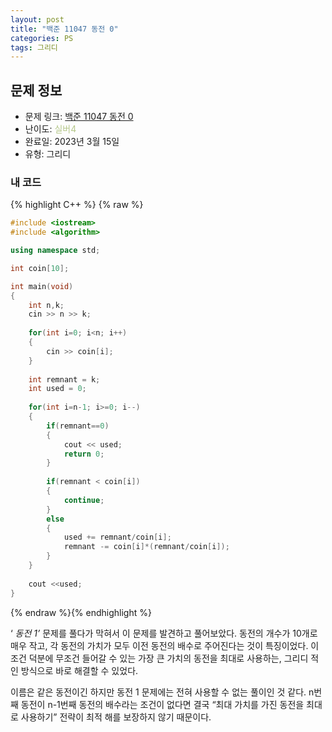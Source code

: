 ```yaml
---
layout: post
title: "백준 11047 동전 0"
categories: PS
tags: 그리디
---
```


## 문제 정보
- 문제 링크: [백준 11047 동전 0](https://www.acmicpc.net/problem/11047)
- 난이도: <span style="color:#B5C78A">실버4</span>
- 완료일: 2023년 3월 15일
- 유형: 그리디

### 내 코드

{% highlight C++ %} {% raw %}
```C++
#include <iostream>
#include <algorithm>

using namespace std;

int coin[10];

int main(void)
{
	int n,k;
	cin >> n >> k;
	
	for(int i=0; i<n; i++)
	{
		cin >> coin[i];
	}
	
	int remnant = k;
	int used = 0;
	
	for(int i=n-1; i>=0; i--)
	{
		if(remnant==0)
		{
			cout << used;
			return 0;
		}
		
		if(remnant < coin[i])
		{
			continue;
		}
		else
		{
			used += remnant/coin[i];
			remnant -= coin[i]*(remnant/coin[i]);
		}
	}
	
	cout <<used;
}
```
{% endraw %}{% endhighlight %}

‘ _동전 1’_ 문제를 풀다가 막혀서 이 문제를 발견하고 풀어보았다. 동전의 개수가 10개로 매우 작고, 각 동전의 가치가 모두 이전 동전의 배수로 주어진다는 것이 특징이었다. 이 조건 덕분에 무조건 들어갈 수 있는 가장 큰 가치의 동전을 최대로 사용하는, 그리디 적인 방식으로 바로 해결할 수 있었다. 

이름은 같은 동전이긴 하지만 동전 1 문제에는 전혀 사용할 수 없는 풀이인 것 같다. n번째 동전이 n-1번째 동전의 배수라는 조건이 없다면 결국 “최대 가치를 가진 동전을 최대로 사용하기” 전략이 최적 해를 보장하지 않기 때문이다.
